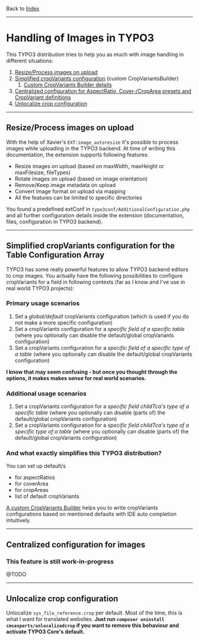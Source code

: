 Back to [Index](../Index.md)

---

# Handling of Images in TYPO3

This TYPO3 distribution tries to help you as much with image handling in
different situations:

1. [Resize/Process images on upload](#resize/process-images-on-upload)
2. [Simplified cropVariants configuration](#simplified-cropvariants-configuration-for-the-table-configuration-array)
   (custom CropVariantsBuilder)
   1. [Custom CropVariants Builder details](CropVariantsBuilder.md)
3. [Centralized configuration for AspectRatio, Cover-/CropArea presets and CropVariant definitions](#centralized-configuration-for-images)
4. [Unlocalize crop configuration](#unlocalize-crop-configuration)

---

## Resize/Process images on upload

With the help of Xavier's `EXT:image_autoresize` it's possible to
process images while uploading in the TYPO3 backend. At time of writing
this documentation, the extension supports following features:

* Resize images on upload (based on maxWidth, maxHeight or maxFilesize,
  fileTypes)
* Rotate images on upload (based on image orientation)
* Remove/Keep image metadata on upload
* Convert image format on upload via mapping
* All the features can be limited to specific directories

You found a predefined extConf in
`typo3conf/AdditionalConfiguration.php` and all further configuration
details inside the extension (documentation, files, configuration in
TYPO3 backend).

---

## Simplified cropVariants configuration for the Table Configuration Array

TYPO3 has some really powerful features to allow TYPO3 backend editors
to crop images. You actually have the following possibilities to
configure cropVariants for a field in following contexts (far as I know
and I've use in real world TYPO3 projects):

### Primary usage scenarios

1. Set a *global/default* cropVariants configuration (which is used if
   you do not make a more specific configuration)
2. Set a cropVariants configuration for a *specific field of a specific
   table* (where you optionally can disable the default/global
   cropVariants configuration)
3. Set a cropVariants configuration for a *specific field of a specific
   type of a table* (where you optionally can disable the default/global
   cropVariants configuration)

**I know that may seem confusing - but once you thought through the
options, it makes makes sense for real world scenarios.**

### Additional usage scenarios

1. Set a cropVariants configuration for a *specific field childTca's
   type of a specific table* (where you optionally can disable (parts
   of) the default/global cropVariants configuration)
2. Set a cropVariants configuration for a *specific field childTca's
   type of a specific type of a table* (where you optionally can disable
   (parts of) the default/global cropVariants configuration)

### And what exactly simplifies this TYPO3 distribution?

You can set up default/s
* for aspectRatios
* for coverArea
* for cropAreas
* list of default cropVariants

[A custom CropVariants Builder](CropVariantsBuilder.md) helps you to
write cropVariants configurations based on mentioned defaults with IDE
auto completion intuitively.

---

## Centralized configuration for images

### This feature is still work-in-progress

@TODO

---

## Unlocalize crop configuration

Unlocalize `sys_file_reference.crop` per default. Most of the time, this
is what I want for translated websites. **Just run `composer uninstall
cmsexperts/unlocalizedcrop` if you want to remove this behaviour and
activate TYPO3 Core's default.**
